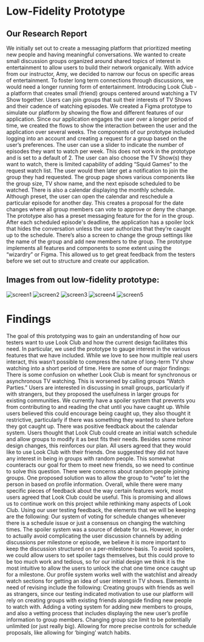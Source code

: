 # Low-Fidelity Prototype
## Our Research Report
We initially set out to create a messaging platform that prioritized meeting new people and having meaningful conversations.
We wanted to create small discussion groups organized around shared topics of interest in entertainment to allow users to build their network organically.
With advice from our instructor, Amy, we decided to narrow our focus on specific areas of entertainment. 
To foster long term connections through discussions, we would need a longer running form of entertainment.
Introducing Look Club - a platform that creates small (friend) groups centered around watching a TV Show together. 
Users can join groups that suit their interests of TV Shows and their cadence of watching episodes. 
We created a Figma prototype to simulate our platform by showing the flow and different features of our application. 
Since our application engages the user over a longer period of time, we created the flows to show the interaction between the user and the application over several weeks. 
The components of our prototype included logging into an account and creating a request for a group based on the user’s preferences. 
The user can use a slider to indicate the number of episodes they want to watch per week. 
This does not work in the prototype and is set to a default of 2. 
The user can also choose the TV Show(s) they want to watch, there is limited capability of adding “Squid Games” to the request watch list. 
The user would then later get a notification to join the group they had requested. 
The group page shows various components like the group size, TV show name, and the next episode scheduled to be watched. 
There is also a calendar displaying the monthly schedule. Although preset, the user can open the calendar and reschedule a particular episode for another day. 
This creates a proposal for the date changes where all group members can vote to approve or deny the change. 
The prototype also has a preset messaging feature for the  for in the group. 
After each scheduled episode's deadline, the application has a spoiler lock that hides the conversation unless the user authorizes that they’re caught up to the schedule. 
There’s also a screen to change the group settings like the name of the group and add new members to the group. 
The prototype implements all features and components to some extent using the “wizardry” or Figma. 
This allowed us to get great feedback from the testers before we set out to structure and create our application.

## Images from out low-fidelity prototype:
![screen1](/image1.png)
![screen2](/image2.png)
![screen3](/image3.png)
![screen4](/image4.png)
![screen5](/image5.png)

# Findings
The goal of this prototyping was to gain an understanding of how our testers want to use Look Club and how the current design facilitates this need. 
In particular, we used the prototype to gauge interest in the various features that we have included. 
While we love to see how multiple real users interact, this wasn’t possible to compress the nature of long-term TV show watching into a short period of time. 
Here are some of our major findings:
There is some confusion on whether Look Club is meant for synchronous or asynchronous TV watching. This is worsened by calling groups “Watch Parties.”
Users are interested in discussing in small groups, particularly if with strangers, but they proposed the usefulness in larger groups for existing communities.
We currently have a spoiler system that prevents you from contributing to and reading the chat until you have caught up.
While users believed this could encourage being caught up, they also thought it restrictive, particularly if there was something they wanted to share before they got caught up.
There was positive feedback about the calendar system. Users thought that Look Club could create an initial watch schedule and allow groups to modify it as best fits their needs.
Besides some minor design changes, this reinforces our plan.
All users agreed that they would like to use Look Club with their friends. One suggested they did not have any interest in being in groups with random people. 
This somewhat counteracts our goal for them to meet new friends, so we need to continue to solve this question.
There were concerns about random people joining groups. One proposed solution was to allow the group to “vote” to let the person in based on profile information.
Overall, while there were many specific pieces of feedback about the way certain features work, most users agreed that Look Club could be useful. 
This is promising and allows us to continue work on this project while rethinking many aspects of Look Club.
Using our user testing feedback, the elements that we will be keeping are the following:
Our system of voting for schedule changes whenever there is a schedule issue or just a consensus on changing the watching times. 
The spoiler system was a source of debate for us. However, in order to actually avoid complicating the user discussion channels by adding discussions per milestone or episode, we believe it is more important to keep the discussion structured on a per-milestone-basis. 
To avoid spoilers, we could allow users to set spoiler tags themselves, but this could prove to be too much work and tedious, so for our initial design we think it is the most intuitive to allow the users to unlock the chat one time once caught up for a milestone.
Our profile system works well with the watchlist and already watch sections for getting an idea of user interest in TV shows.
Elements in need of revising include the following:
Creating groups with friends as well as strangers, since our testing indicated motivation to use our platform will rely on creating groups with existing friends alongside finding new people to watch with.
Adding a voting system for adding new members to groups, and also a vetting process that includes displaying the new user’s profile information to group members.
Changing group size limit to be potentially unlimited (or just really big).
Allowing for more precise controls for schedule proposals, like allowing for ‘binging’ watch habits.
